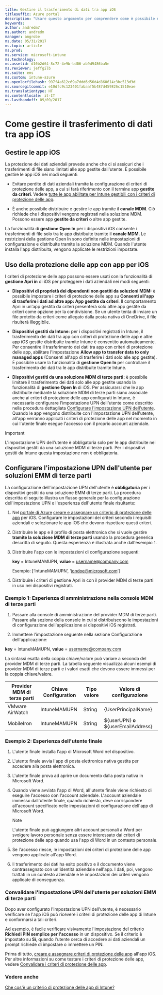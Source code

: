 ```yaml
---
title: Gestire il trasferimento di dati tra app iOS
titlesuffix: Azure portal
description: "Usare questo argomento per comprendere come è possibile usare la funzionalità Apri in di iOS e i criteri di gestione delle app mobili per gestire i trasferimenti di dati tra le app.\""
keywords: 
author: andredm7
ms.author: andredm
manager: angrobe
ms.date: 05/31/2017
ms.topic: article
ms.prod: 
ms.service: microsoft-intune
ms.technology: 
ms.assetid: d10b2d64-8c72-4e9b-bd06-ab9d9486ba5e
ms.reviewer: jeffgilb
ms.suite: ems
ms.custom: intune-azure
ms.openlocfilehash: 997f4a612c69a7ddd6d56d4d860614c3bc513d3d
ms.sourcegitcommit: e10dfc9c123401fabaaf5b487d459826c1510eae
ms.translationtype: HT
ms.contentlocale: it-IT
ms.lasthandoff: 09/09/2017
---
```

# <a name="how-to-manage-data-transfer-between-ios-apps"></a>Come gestire il trasferimento di dati tra app iOS
## <a name="manage-ios-apps"></a>Gestire le app iOS
La protezione dei dati aziendali prevede anche che ci si assicuri che i trasferimenti di file siano limitati alle app gestite dall'utente.  È possibile gestire le app iOS nei modi seguenti:

-   Evitare perdite di dati aziendali tramite la configurazione di criteri di protezione delle app, a cui si farà riferimento con il termine app **gestite da criteri**. Vedere [tutte le app abilitate per Intune gestibili con i criteri di protezione delle app](https://www.microsoft.com/cloud-platform/microsoft-intune-apps).

-   È anche possibile distribuire e gestire le app tramite il **canale MDM**.  Ciò richiede che i dispositivi vengono registrati nella soluzione MDM. Possono essere app **gestite da criteri** o altre app gestite.

La funzionalità di **gestione Open In** per i dispositivi iOS consente i trasferimenti di file solo tra le app distribuite tramite il **canale MDM**. Le restrizioni della gestione Open In sono definite nelle impostazioni di configurazione e distribuite tramite la soluzione MDM.  Quando l'utente installa l'app distribuita, vengono applicate le restrizioni impostate.
##  <a name="using-app-protection-with-ios-apps"></a>Uso della protezione delle app con app per iOS
I criteri di protezione delle app possono essere usati con la funzionalità di **gestione Apri in** di iOS per proteggere i dati aziendali nei modi seguenti:

-   **Dispositivi di proprietà dei dipendenti non gestiti da soluzioni MDM:** è possibile impostare i criteri di protezione delle app su **Consenti all'app di trasferire i dati ad altre app: App gestite da criteri**. Il comportamento Apri in un'app gestita da criteri presenterà solo altre app gestite da criteri come opzione per la condivisione. Se un utente tenta di inviare un file protetto da criteri come allegato dalla posta nativa di OneDrive, il file risulterà illeggibile.

-   **Dispositivi gestiti da Intune:** per i dispositivi registrati in Intune, il trasferimento dei dati tra app con criteri di protezione delle app e altre app iOS gestite distribuite tramite Intune è consentito automaticamente. Per consentire il trasferimento dei dati tra app con criteri di protezione delle app, abilitare l'impostazione **Allow app to transfer data to only managed apps** (Consenti all'app di trasferire i dati solo alle app gestite). È possibile usare la funzionalità di **gestione Open In** per controllare il trasferimento dei dati tra le app distribuite tramite Intune.   

-   **Dispositivi gestiti da una soluzione MDM di terze parti:** è possibile limitare il trasferimento dei dati solo alle app gestite usando la funzionalità di **gestione Open In** di iOS.
Per assicurarsi che le app distribuite mediante la soluzione MDM di terze parti siano associate anche ai criteri di protezione delle app configurati in Intune, è necessario configurare l'impostazione UPN dell'utente come descritto nella procedura dettagliata [Configurare l'impostazione UPN dell'utente](#configure-user-upn-setting-for-third-party-emm).  Quando le app vengono distribuite con l'impostazione UPN dell'utente, all'app verranno applicati i criteri di protezione delle app nel momento in cui l'utente finale esegue l'accesso con il proprio account aziendale.

> [!IMPORTANT]
> L'impostazione UPN dell'utente è obbligatoria solo per le app distribuite nei dispositivi gestiti da una soluzione MDM di terze parti.  Per i dispositivi gestiti da Intune questa impostazione non è obbligatoria.


## <a name="configure-user-upn-setting-for-third-party-emm"></a>Configurare l'impostazione UPN dell'utente per soluzioni EMM di terze parti
La configurazione dell'impostazione UPN dell'utente è **obbligatoria** per i dispositivi gestiti da una soluzione EMM di terze parti. La procedura descritta di seguito illustra un flusso generale per la configurazione dell'impostazione UPN e l'esperienza dell'utente finale risultante:


1.  Nel [portale di Azure](https://portal.azure.com) [creare e assegnare un criterio di protezione delle app](app-protection-policies.md) per iOS. Configurare le impostazioni dei criteri secondo i requisiti aziendali e selezionare le app iOS che devono rispettare questi criteri.

2.  Distribuire le app e il profilo di posta elettronica che si vuole gestire **tramite la soluzione MDM di terze parti** usando la procedura generica descritta di seguito. Questa esperienza è illustrata anche dall'esempio 1.

  1.  Distribuire l'app con le impostazioni di configurazione seguenti:

      **key** = IntuneMAMUPN, **value** = <username@company.com>

      Esempio: [‘IntuneMAMUPN’, ‘jondoe@microsoft.com’]

  2.  Distribuire i criteri di gestione Apri in con il provider MDM di terze parti in uso nei dispositivi registrati.


### <a name="example-1-admin-experience-in-third-party-mdm-console"></a>Esempio 1: Esperienza di amministrazione nella console MDM di terze parti

1. Passare alla console di amministrazione del provider MDM di terze parti. Passare alla sezione della console in cui si distribuiscono le impostazioni di configurazione dell'applicazione ai dispositivi iOS registrati.

2. Immettere l'impostazione seguente nella sezione Configurazione dell'applicazione:

  **key** = IntuneMAMUPN, **value** = <username@company.com>

  La sintassi esatta della coppia chiave/valore può variare a seconda del provider MDM di terze parti. La tabella seguente visualizza alcuni esempi di provider MDM di terze parti e i valori esatti che devono essere immessi per la coppia chiave/valore.

|Provider MDM di terze parti| Chiave Configuration | Tipo valore | Valore di configurazione|
| ------- | ---- | ---- | ---- |
|VMware AirWatch| IntuneMAMUPN | String | {UserPrincipalName}|
|MobileIron | IntuneMAMUPN | String | ${userUPN} **o** ${userEmailAddress} |


### <a name="example-2-end-user-experience"></a>Esempio 2: Esperienza dell'utente finale

1.  L'utente finale installa l'app di Microsoft Word nel dispositivo.

2.  L'utente finale avvia l'app di posta elettronica nativa gestita per accedere alla posta elettronica.

3.  L'utente finale prova ad aprire un documento dalla posta nativa in Microsoft Word.

4.  Quando viene avviata l'app di Word, all'utente finale viene richiesto di eseguire l'accesso con l'account aziendale.  L'account aziendale immesso dall'utente finale, quando richiesto, deve corrispondere all'account specificato nelle impostazioni di configurazione dell'app di Microsoft Word.

    > [!NOTE]
    > L'utente finale può aggiungere altri account personali a Word per svolgere lavoro personale senza essere interessato dai criteri di protezione delle app quando usa l'app di Word in un contesto personale.

5.  Se l'accesso riesce, le impostazioni dei criteri di protezione delle app vengono applicate all'app Word.

6.  Il trasferimento dei dati ha esito positivo e il documento viene contrassegnato con un'identità aziendale nell'app. I dati, poi, vengono trattati in un contesto aziendale e le impostazioni dei criteri vengono applicate di conseguenza.

### <a name="validate-user-upn-setting-for-third-party-emm"></a>Convalidare l'impostazione UPN dell'utente per soluzioni EMM di terze parti

Dopo aver configurato l'impostazione UPN dell'utente, è necessario verificare se l'app iOS può ricevere i criteri di protezione delle app di Intune e conformarsi a tali criteri.

Ad esempio, è facile verificare visivamente l'impostazione del criterio **Richiedi PIN semplice per l'accesso** in un dispositivo. Se il criterio è impostato su **Sì**, quando l'utente cerca di accedere ai dati aziendali un prompt richiede di impostare o immettere un PIN.

Prima di tutto, [creare e assegnare criteri di protezione delle app](app-protection-policies.md) all'app iOS. Per altre informazioni su come testare i criteri di protezione delle app, vedere [Convalidare i criteri di protezione delle app](app-protection-policies-validate.md).


### <a name="see-also"></a>Vedere anche
[Che cos'è un criterio di protezione delle app di Intune?](app-protection-policy.md)
